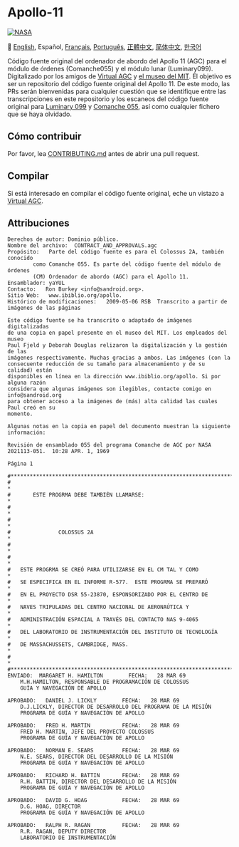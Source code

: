 # Apollo-11
[![NASA][1]][2]

:crossed_flags:
[English][EN],
Español,
[Français][FR],
[Português][PT_BR],
[正體中文][ZH_TW],
[简体中文][ZH_CN],
[한국어][KO_KR]

[EN]:README.md
[ES]:README.es.md
[FR]:README.fr.md
[PT_BR]:README.pt_br.md
[ZH_TW]:README.zh_tw.md
[ZH_CN]:README.zh_cn.md
[KO_KR]:README.ko_kr.md

Código fuente original del ordenador de abordo del Apollo 11 (AGC)
para el módulo de órdenes (Comanche055) y el módulo lunar (Luminary099).
Digitalizado por los amigos de [Virtual AGC][3] y [el museo del MIT][4].
El objetivo es ser un repositorio del código fuente original del Apollo 11.
De este modo, las PRs serán bienvenidas para cualquier cuestión que se
identifique entre las transcripciones en este repositorio y los escaneos
del código fuente original para [Luminary 099][5] y
[Comanche 055][6], así como cualquier fichero que se haya olvidado.

## Cómo contribuir
Por favor, lea [CONTRIBUTING.md][7] antes de abrir una pull request.

## Compilar
Si está interesado en compilar el código fuente original, eche un vistazo a
[Virtual AGC][8].

## Attribuciones
```plain
Derechos de autor: Dominio público.
Nombre del archivo:  CONTRACT_AND_APPROVALS.agc
Propósito:   Parte del código fuente es para el Colossus 2A, también conocido
        como Comanche 055. Es parte del código fuente del módulo de órdenes
        (CM) Ordenador de abordo (AGC) para el Apollo 11.
Ensamblador: yaYUL
Contacto:   Ron Burkey <info@sandroid.org>.
Sitio Web:   www.ibiblio.org/apollo.
Histórico de modificaciones:   2009-05-06 RSB  Transcrito a partir de imágenes de las páginas

Este código fuente se ha transcrito o adaptado de imágenes digitalizadas
de una copia en papel presente en el museo del MIT. Los empleados del museo
Paul Fjeld y Deborah Douglas relizaron la digitalización y la gestión de las
imágenes respectivamente. Muchas gracias a ambos. Las imágenes (con la
consecuente reducción de su tamaño para almacenamiento y de su calidad) están
disponibles en línea en la dirección www.ibiblio.org/apollo. Si por alguna razón
considera que algunas imágenes son ilegibles, contacte comigo en info@sandroid.org
para obtener acceso a la imágenes de (más) alta calidad las cuales Paul creó en su
momento.

Algunas notas en la copia en papel del documento muestran la siguiente información:

Revisión de ensamblado 055 del programa Comanche de AGC por NASA
2021113-051.  10:28 APR. 1, 1969

Página 1

#************************************************************************
#                                                                       *
#       ESTE PROGRMA DEBE TAMBIÉN LLAMARSE:                             *
#                                                                       *
#                                                                       *
#               COLOSSUS 2A                                             *
#                                                                       *
#                                                                       *
#   ESTE PROGRMA SE CREÓ PARA UTILIZARSE EN EL CM TAL Y COMO            *
#   SE ESPECIFICA EN EL INFORME R-577.  ESTE PROGRMA SE PREPARÓ         *
#   EN EL PROYECTO DSR 55-23870, ESPONSORIZADO POR EL CENTRO DE         *
#   NAVES TRIPULADAS DEL CENTRO NACIONAL DE AERONAÚTICA Y               *
#   ADMINISTRACIÓN ESPACIAL A TRAVÉS DEL CONTACTO NAS 9-4065            *
#   DEL LABORATORIO DE INSTRUMENTACIÓN DEL INSTITUTO DE TECNOLOGÍA      *
#   DE MASSACHUSSETS, CAMBRIDGE, MASS.                                  *
#                                                                       *
#************************************************************************
ENVIADO:  MARGARET H. HAMILTON        FECHA:   28 MAR 69
    M.H.HAMILTON, RESPONSABLE DE PROGRAMACIÓN DE COLOSSUS
    GUÍA Y NAVEGACIÓN DE APOLLO

APROBADO:   DANIEL J. LICKLY        FECHA:   28 MAR 69
    D.J.LICKLY, DIRECTOR DE DESARROLLO DEL PROGRAMA DE LA MISIÓN
    PROGRAMA DE GUÍA Y NAVEGACIÓN DE APOLLO

APROBADO:   FRED H. MARTIN          FECHA:   28 MAR 69
    FRED H. MARTIN, JEFE DEL PROYECTO COLOSSUS
    PROGRAMA DE GUÍA Y NAVEGACIÓN DE APOLLO

APROBADO:   NORMAN E. SEARS         FECHA:   28 MAR 69
    N.E. SEARS, DIRECTOR DEL DESARROLLO DE LA MISIÓN
    PROGRAMA DE GUÍA Y NAVEGACIÓN DE APOLLO

APROBADO:   RICHARD H. BATTIN       FECHA:   28 MAR 69
    R.H. BATTIN, DIRECTOR DEL DESARROLLO DE LA MISIÓN
    PROGRAMA DE GUÍA Y NAVEGACIÓN DE APOLLO

APROBADO:   DAVID G. HOAG           FECHA:   28 MAR 69
    D.G. HOAG, DIRECTOR
    PROGRAMA DE GUÍA Y NAVEGACIÓN DE APOLLO

APROBADO:   RALPH R. RAGAN          FECHA:   28 MAR 69
    R.R. RAGAN, DEPUTY DIRECTOR
    LABORATORIO DE INSTRUMENTACIÓN
```

[1]:https://cdn.rawgit.com/aleen42/badges/c9246f74/src/nasa.svg
[2]:https://www.nasa.gov/mission_pages/apollo/missions/apollo11.html
[3]:http://www.ibiblio.org/apollo/
[4]:http://web.mit.edu/museum/
[5]:http://www.ibiblio.org/apollo/ScansForConversion/Luminary099/
[6]:http://www.ibiblio.org/apollo/ScansForConversion/Comanche055/
[7]:https://github.com/chrislgarry/Apollo-11/blob/master/CONTRIBUTING.md
[8]:https://github.com/rburkey2005/virtualagc
